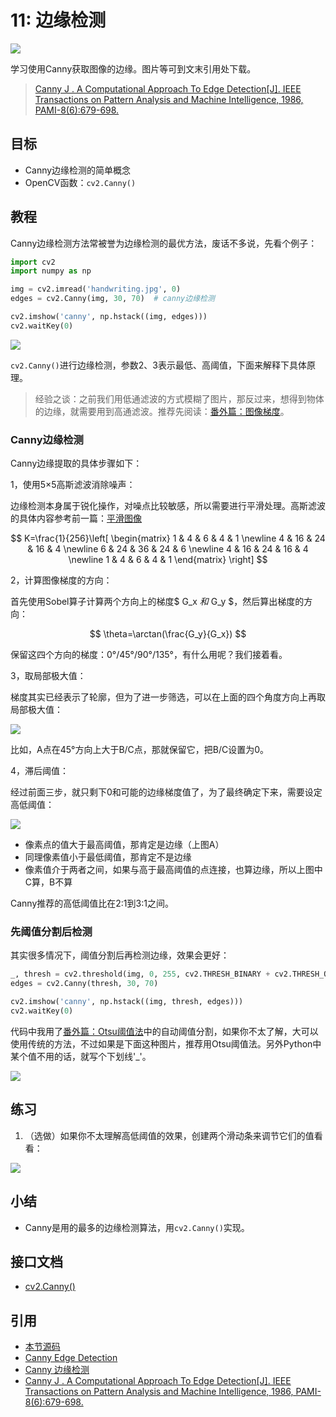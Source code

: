 # 11: 边缘检测

![](http://cos.codec.wang/cv2_canny_edge_detection_threshold.jpg)

学习使用Canny获取图像的边缘。图片等可到文末引用处下载。

> [Canny J . A Computational Approach To Edge Detection\[J\]. IEEE Transactions on Pattern Analysis and Machine Intelligence, 1986, PAMI-8\(6\):679-698.](https://www.computer.org/cms/Computer.org/Transactions%20Home%20Pages/TPAMI/PDFs/top_ten_6.pdf)

## 目标

* Canny边缘检测的简单概念
* OpenCV函数：`cv2.Canny()`

## 教程

Canny边缘检测方法常被誉为边缘检测的最优方法，废话不多说，先看个例子：

```python
import cv2
import numpy as np

img = cv2.imread('handwriting.jpg', 0)
edges = cv2.Canny(img, 30, 70)  # canny边缘检测

cv2.imshow('canny', np.hstack((img, edges)))
cv2.waitKey(0)
```

![](http://cos.codec.wang/cv2_canny_edge_detection.jpg)

`cv2.Canny()`进行边缘检测，参数2、3表示最低、高阈值，下面来解释下具体原理。

> 经验之谈：之前我们用低通滤波的方式模糊了图片，那反过来，想得到物体的边缘，就需要用到高通滤波。推荐先阅读：[番外篇：图像梯度](/Extra-09-Image-Gradients/)。

### Canny边缘检测

Canny边缘提取的具体步骤如下：

1，使用5×5高斯滤波消除噪声：

边缘检测本身属于锐化操作，对噪点比较敏感，所以需要进行平滑处理。高斯滤波的具体内容参考前一篇：[平滑图像](/opencv-python-smoothing-images/)

$$
K=\frac{1}{256}\left[
 \begin{matrix}
   1 & 4 & 6 & 4 & 1 \newline
   4 & 16 & 24 & 16 & 4  \newline
   6 & 24 & 36 & 24 & 6  \newline
   4 & 16 & 24 & 16 & 4  \newline
   1 & 4 & 6 & 4 & 1
  \end{matrix}
  \right]
$$

2，计算图像梯度的方向：

首先使用Sobel算子计算两个方向上的梯度$ G\_x $和$ G\_y $，然后算出梯度的方向：

$$
\theta=\arctan(\frac{G_y}{G_x})
$$

保留这四个方向的梯度：0°/45°/90°/135°，有什么用呢？我们接着看。

3，取局部极大值：

梯度其实已经表示了轮廓，但为了进一步筛选，可以在上面的四个角度方向上再取局部极大值：

![](http://cos.codec.wang/cv2_understand_canny_direction.jpg)

比如，A点在45°方向上大于B/C点，那就保留它，把B/C设置为0。

4，滞后阈值：

经过前面三步，就只剩下0和可能的边缘梯度值了，为了最终确定下来，需要设定高低阈值：

![](http://cos.codec.wang/cv2_understand_canny_max_min_val.jpg)

* 像素点的值大于最高阈值，那肯定是边缘（上图A）
* 同理像素值小于最低阈值，那肯定不是边缘
* 像素值介于两者之间，如果与高于最高阈值的点连接，也算边缘，所以上图中C算，B不算

Canny推荐的高低阈值比在2:1到3:1之间。

### 先阈值分割后检测

其实很多情况下，阈值分割后再检测边缘，效果会更好：

```python
_, thresh = cv2.threshold(img, 0, 255, cv2.THRESH_BINARY + cv2.THRESH_OTSU)
edges = cv2.Canny(thresh, 30, 70)

cv2.imshow('canny', np.hstack((img, thresh, edges)))
cv2.waitKey(0)
```

代码中我用了[番外篇：Otsu阈值法](/Extra-04-Otsu-Thresholding/)中的自动阈值分割，如果你不太了解，大可以使用传统的方法，不过如果是下面这种图片，推荐用Otsu阈值法。另外Python中某个值不用的话，就写个下划线'\_'。

![](http://cos.codec.wang/cv2_canny_edge_detection_threshold.jpg)

## 练习

1. （选做）如果你不太理解高低阈值的效果，创建两个滑动条来调节它们的值看看：

![](http://cos.codec.wang/cv2_trackbar_maxval_minval_canny.gif)

## 小结

* Canny是用的最多的边缘检测算法，用`cv2.Canny()`实现。

## 接口文档

* [cv2.Canny\(\)](https://docs.opencv.org/4.0.0/dd/d1a/group__imgproc__feature.html#ga04723e007ed888ddf11d9ba04e2232de)

## 引用

* [本节源码](https://github.com/codecwang/OpenCV-Python-Tutorial/tree/master/11-Edge-Detection)
* [Canny Edge Detection](http://opencv-python-tutroals.readthedocs.io/en/latest/py_tutorials/py_imgproc/py_canny/py_canny.html)
* [Canny 边缘检测](http://www.opencv.org.cn/opencvdoc/2.3.2/html/doc/tutorials/imgproc/imgtrans/canny_detector/canny_detector.html)
* [Canny J . A Computational Approach To Edge Detection\[J\]. IEEE Transactions on Pattern Analysis and Machine Intelligence, 1986, PAMI-8\(6\):679-698.](https://www.computer.org/cms/Computer.org/Transactions%20Home%20Pages/TPAMI/PDFs/top_ten_6.pdf)

